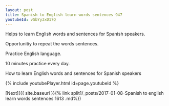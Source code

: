 ```yaml
---
layout: post
title: Spanish to English learn words sentences 947 
youtubeId: vSbYy3xD17Q
---
```

 
 
Helps to learn English words and sentences for Spanish speakers.

Opportunitiy to repeat the words sentences. 

Practice English language. 
 
10 minutes practice every day. 
 
How to learn English words and sentences for Spanish speakers 
 
{% include youtubePlayer.html id=page.youtubeId %}
 
 
[Next]({{ site.baseurl }}{% link  split1/_posts/2017-01-08-Spanish to english learn words sentences 1613 .md%})
 
